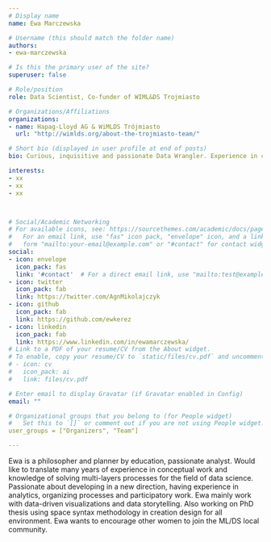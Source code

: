 ```yaml
---
# Display name
name: Ewa Marczewska

# Username (this should match the folder name)
authors:
- ewa-marczewska

# Is this the primary user of the site?
superuser: false

# Role/position
role: Data Scientist, Co-funder of WIML&DS Trojmiasto

# Organizations/Affiliations
organizations:
- name: Hapag-Lloyd AG & WiMLDS Trójmiasto
  url: "http://wimlds.org/about-the-trojmiasto-team/"

# Short bio (displayed in user profile at end of posts)
bio: Curious, inquisitive and passionate Data Wrangler. Experience in conceptual work as a philosopher and planner, with knowledge of solving multi-layers processes. Mainly work with data-driven visualizations and data storytelling. PhD thesis on using space syntax methodology in creating design for all environment. Responsible for cooperating in Women in Machine Learning & Data Science local chapter. Fluent in SQL, Tableau, R, Shiny, Python, Machine Learning.

interests:
- xx
- xx
- xx



# Social/Academic Networking
# For available icons, see: https://sourcethemes.com/academic/docs/page-builder/#icons
#   For an email link, use "fas" icon pack, "envelope" icon, and a link in the
#   form "mailto:your-email@example.com" or "#contact" for contact widget.
social:
- icon: envelope
  icon_pack: fas
  link: '#contact'  # For a direct email link, use "mailto:test@example.org".
- icon: twitter
  icon_pack: fab
  link: https://twitter.com/AgnMikolajczyk
- icon: github
  icon_pack: fab
  link: https://github.com/ewkerez
- icon: linkedin
  icon_pack: fab
  link: https://www.linkedin.com/in/ewamarczewska/
# Link to a PDF of your resume/CV from the About widget.
# To enable, copy your resume/CV to `static/files/cv.pdf` and uncomment the lines below.
# - icon: cv
#   icon_pack: ai
#   link: files/cv.pdf

# Enter email to display Gravatar (if Gravatar enabled in Config)
email: ""

# Organizational groups that you belong to (for People widget)
#   Set this to `[]` or comment out if you are not using People widget.
user_groups = ["Organizers", "Team"]

---
```


Ewa is a philosopher and planner by education, passionate analyst. Would like to translate many years of experience in conceptual work and knowledge of solving multi-layers processes for the field of data science. Passionate about developing in a new direction, having experience in analytics, organizing processes and participatory work. Ewa mainly work with data-driven visualizations and data storytelling. Also working on PhD thesis using space syntax methodology in creation design for all environment. Ewa wants to encourage other women to join the ML/DS local community.

